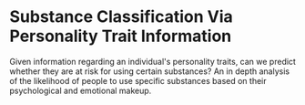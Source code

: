 # Substance Classification Via Personality Trait Information 

Given information regarding an individual's personality traits, can we predict whether they are at risk for using certain substances? 
An in depth analysis of the likelihood of people to use specific substances based on their psychological and emotional makeup.
